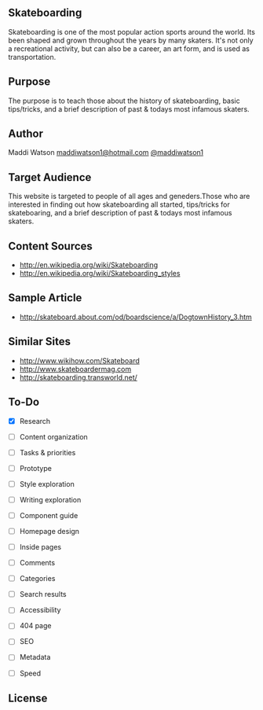 ## Skateboarding

Skateboarding is one of the most popular action sports around the world. Its been shaped and grown throughout the years by many skaters. It's not only a recreational activity, but can also be a career, an art form, and is used as transportation.

## Purpose

The purpose is to teach those about the history of skateboarding, basic tips/tricks, and a brief description of past & todays most infamous skaters.


## Author

Maddi Watson
[maddiwatson1@hotmail.com](mailto:maddiwatson1@hotmail.com)
[@maddiwatson1](https://twitter.com/maddiwatson1)

## Target Audience

This website is targeted to people of all ages and geneders.Those who are interested in finding out how skateboarding all started, tips/tricks for skateboaring, and a brief description of past & todays most infamous skaters.

## Content Sources

- <http://en.wikipedia.org/wiki/Skateboarding>
- <http://en.wikipedia.org/wiki/Skateboarding_styles>


## Sample Article
- <http://skateboard.about.com/od/boardscience/a/DogtownHistory_3.htm>


## Similar Sites

- <http://www.wikihow.com/Skateboard>
- <http://www.skateboardermag.com>
- <http://skateboarding.transworld.net/>


## To-Do

- [x] Research
- [ ] Content organization
- [ ] Tasks & priorities
- [ ] Prototype
- [ ] Style exploration
- [ ] Writing exploration
- [ ] Component guide
- [ ] Homepage design
- [ ] Inside pages
- [ ] Comments
- [ ] Categories
- [ ] Search results
- [ ] Accessibility
- [ ] 404 page
- [ ] SEO
- [ ] Metadata
- [ ] Speed


## License

